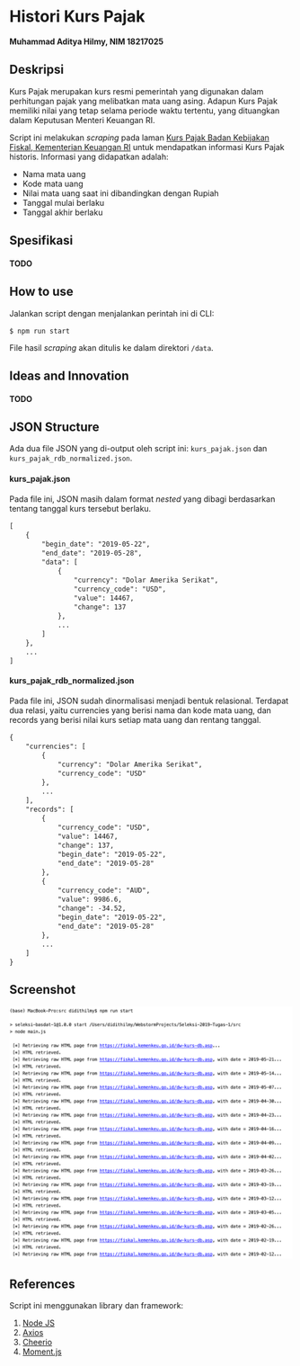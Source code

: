 # Histori Kurs Pajak
**Muhammad Aditya Hilmy, NIM 18217025**

## Deskripsi
Kurs Pajak merupakan kurs resmi pemerintah yang digunakan dalam perhitungan pajak yang melibatkan mata uang asing. Adapun Kurs Pajak memiliki nilai yang tetap selama periode waktu tertentu, yang dituangkan dalam Keputusan Menteri Keuangan RI.
 
Script ini melakukan *scraping* pada laman [Kurs Pajak Badan Kebijakan Fiskal, Kementerian Keuangan RI](https://fiskal.kemenkeu.go.id/dw-kurs-db.asp) untuk mendapatkan informasi Kurs Pajak historis. Informasi yang didapatkan adalah:
- Nama mata uang
- Kode mata uang
- Nilai mata uang saat ini dibandingkan dengan Rupiah
- Tanggal mulai berlaku
- Tanggal akhir berlaku

## Spesifikasi
#### TODO

## How to use
Jalankan script dengan menjalankan perintah ini di CLI:
```
$ npm run start
```
File hasil *scraping* akan ditulis ke dalam direktori ```/data```.

## Ideas and Innovation
#### TODO

## JSON Structure
Ada dua file JSON yang di-output oleh script ini: ```kurs_pajak.json``` dan ```kurs_pajak_rdb_normalized.json```.

#### kurs_pajak.json
Pada file ini, JSON masih dalam format *nested* yang dibagi berdasarkan tentang tanggal kurs tersebut berlaku.
```
[
    {
        "begin_date": "2019-05-22",
        "end_date": "2019-05-28",
        "data": [
            {
                "currency": "Dolar Amerika Serikat",
                "currency_code": "USD",
                "value": 14467,
                "change": 137
            },
            ...
        ]
    },
    ...
]
```

#### kurs_pajak_rdb_normalized.json
Pada file ini, JSON sudah dinormalisasi menjadi bentuk relasional. Terdapat dua relasi, yaitu currencies yang berisi nama dan kode mata uang, dan records yang berisi nilai kurs setiap mata uang dan rentang tanggal.
```
{
    "currencies": [
        {
            "currency": "Dolar Amerika Serikat",
            "currency_code": "USD"
        },
        ...
    ],
    "records": [
        {
            "currency_code": "USD",
            "value": 14467,
            "change": 137,
            "begin_date": "2019-05-22",
            "end_date": "2019-05-28"
        },
        {
            "currency_code": "AUD",
            "value": 9986.6,
            "change": -34.52,
            "begin_date": "2019-05-22",
            "end_date": "2019-05-28"
        },
        ...
    ]
}
``` 

## Screenshot
![](screenshots/scr1.png)

## References
Script ini menggunakan library dan framework:
1. [Node JS](https://nodejs.org)
2. [Axios](https://github.com/axios/axios)
3. [Cheerio](https://github.com/cheeriojs/cheerio)
4. [Moment.js](https://github.com/moment/moment)